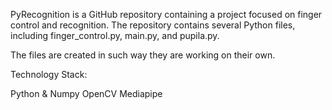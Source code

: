 PyRecognition is a GitHub repository containing a project focused on finger control and recognition. The repository contains several Python files, including finger_control.py, main.py, and pupila.py.

The files are created in such way they are working on their own.

Technology Stack:

Python & Numpy
OpenCV
Mediapipe
